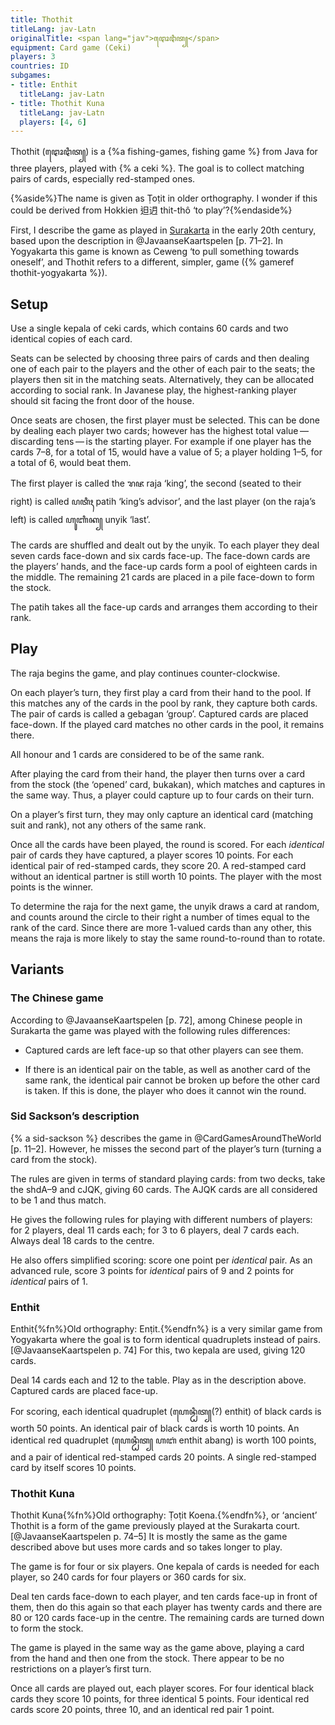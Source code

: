 ```yaml
---
title: Thothit
titleLang: jav-Latn
originalTitle: <span lang="jav">ꦛꦺꦴꦛꦶꦠ꧀</span>
equipment: Card game (Ceki)
players: 3
countries: ID
subgames:
- title: Enthit
  titleLang: jav-Latn
- title: Thothit Kuna
  titleLang: jav-Latn
  players: [4, 6]
---
```


<p class="lead">
<span lang="jav-Latn" class="noun aka">Thothit</span> (<span lang="jav" class="aka">ꦛꦺꦴꦛꦶꦠ꧀</span>) is a {%a fishing-games, fishing game %} from Java for three players,  played with {% a ceki %}. The goal is to collect matching pairs of cards, especially red-stamped ones.
</p>

{%aside%}The name is given as <span lang="jav-Latn" class="noun aka">Ṭoṭit</span> in older orthography. I wonder if this could be derived from Hokkien <span lang="nan">𨑨迌</span> <span lang="nan-Latn">thit-thô</span> ‘to play’?{%endaside%}

First, I describe the game as played in [Surakarta](https://en.wikipedia.org/wiki/Surakarta) in the early 20th century, based upon the description in @JavaanseKaartspelen [p. 71–2]. In Yogyakarta this game is known as <span lang="jav-Latn" class="noun aka">Ceweng</span> ‘to pull something towards oneself’, and <span lang="jav-Latn" class="noun">Thothit</span> refers to a different, simpler, game ({% gameref thothit-yogyakarta %}).

## Setup

Use a single <span lang="jav-Latn">kepala</span> of <span lang="jav-Latn">ceki</span> cards, which contains 60 cards and two identical copies of each card.

Seats can be selected by choosing three pairs of cards and then dealing one of each pair to the players and the other of each pair to the seats; the players then sit in the matching seats. Alternatively, they can be allocated according to social rank. In Javanese play, the highest-ranking player should sit facing the front door of the house.

Once seats are chosen, the first player must be selected. This can be done by dealing each player two cards; however has the highest total value — discarding tens — is the starting player. For example if one player has the cards <Cards>7–8</Cards>, for a total of 15, would have a value of 5; a player holding <Cards>1–5</Cards>, for a total of 6, would beat them.

The first player is called the <span lang="jav">ꦫꦗ</span> <span lang="jav-Latn">raja</span> ‘king’, the second (seated to their right) is called <span lang="jav">ꦥꦠꦶꦃ</span> <span lang="jav-Latn">patih</span> ‘king’s advisor’, and the last player (on the <span lang="jav-Latn">raja</span>’s left) is called <span lang="jav">ꦲꦸꦚꦶꦏ꧀</span> <span lang="jav-Latn">unyik</span> ‘last’.

The cards are shuffled and dealt out by the <span lang="jav-Latn">unyik</span>.  To each player they deal seven cards face-down and six cards face-up. The face-down cards are the players’ hands, and the face-up cards form a pool of eighteen cards in the middle. The remaining 21 cards are placed in a pile face-down to form the stock.

The <span lang="jav-Latn">patih</span> takes all the face-up cards and arranges them according to their rank.

## Play

The <span lang="jav-Latn">raja</span> begins the game, and play continues counter-clockwise.

On each player’s turn, they first play a card from their hand to the pool. If this matches any of the cards in the pool by rank, they capture both cards. The pair of cards is called a <span lang="jav-Latn">gebagan</span> ‘group’. Captured cards are placed face-down. If the played card matches no other cards in the pool, it remains there.

All honour and <Cards>1</Cards> cards are considered to be of the same rank.

After playing the card from their hand, the player then turns over a card from the stock (the ‘opened’ card, <span lang="jav-Latn">bukakan</span>), which matches and captures in the same way. Thus, a player could capture up to four cards on their turn.

On a player’s first turn, they may only capture an identical card (matching suit and rank), not any others of the same rank.

Once all the cards have been played, the round is scored. For each _identical_ pair of cards they have captured, a player scores 10 points. For each identical pair of red-stamped cards, they score 20. A red-stamped card without an identical partner is still worth 10 points. The player with the most points is the winner.

To determine the <span lang="jav-Latn">raja</span> for the next game, the <span lang="jav-Latn">unyik</span> draws a card at random, and counts around the circle to their right a number of times equal to the rank of the card. Since there are more <Cards>1</Cards>-valued cards than any other, this means the <span lang="jav-Latn">raja</span> is more likely to stay the same round-to-round than to rotate.

## Variants

### The Chinese game

According to @JavaanseKaartspelen [p. 72], among Chinese people in Surakarta the game was played with the following rules differences:

* Captured cards are left face-up so that other players can see them.

* If there is an identical pair on the table, as well as another card of the same
rank, the identical pair cannot be broken up before the other card is taken. If
this is done, the player who does it cannot win the round.

### Sid Sackson’s description

{% a sid-sackson %} describes the game in @CardGamesAroundTheWorld [p. 11–2].  However, he misses the second part of the player’s turn (turning a card from the stock).

The rules are given in terms of standard playing cards: from two decks, take the <Cards>shdA–9</Cards> and <Cards>cJQK</Cards>, giving 60 cards. The <Cards>AJQK</Cards> cards are all considered to be <Cards>1</Cards> and thus match.

He gives the following rules for playing with different numbers of players: for 2 players, deal 11 cards each; for 3 to 6 players, deal 7 cards each. Always deal 18 cards to the centre.

He also offers simplified scoring: score one point per _identical_ pair. As an advanced rule, score 3 points for _identical_ pairs of <Cards>9</Cards> and 2 points for _identical_ pairs of <Cards>1</Cards>.

### <span lang="jav-Latn" class="noun aka">Enthit</span>

<span lang="jav-Latn" class="noun">Enthit</span>{%fn%}Old orthography: <span lang="jav-Latn" class="aka">Enṭit</span>.{%endfn%} is a very similar game from Yogyakarta where the goal is to form identical quadruplets instead of pairs.[@JavaanseKaartspelen p. 74] For this, two <span lang="jav-Latn">kepala</span> are used, giving 120 cards.

Deal 14 cards each and 12 to the table. Play as in the description above.  Captured cards are placed face-up.

For scoring, each identical quadruplet (<span lang="jav">ꦲꦺꦤ꧀ꦛꦶꦠ꧀</span>(?) <span lang="jav-Latn">enthit</span>) of black cards is worth 50 points. An identical pair of black cards is worth 10 points. An identical red quadruplet (<span lang="jav">ꦲꦺꦤ꧀ꦛꦶꦠ꧀ ꦲꦧꦁ</span> <span lang="jav-Latn">enthit abang</span>) is worth 100 points, and a pair of identical red-stamped cards 20 points. A single red-stamped card by itself scores 10 points.

### <span lang="jav-Latn" class="noun aka">Thothit Kuna</span>

<span lang="jav-Latn" class="noun">Thothit Kuna</span>{%fn%}Old orthography: <span lang="jav-Latn" class="aka">Ṭoṭit Koena</span>.{%endfn%}, or ‘ancient’ <span lang="jav-Latn" class="noun">Thothit</span> is a form of the game previously played at the Surakarta court.[@JavaanseKaartspelen p. 74–5] It is mostly the same as the game described above but uses more cards and so takes longer to play.

The game is for four or six players. One <span lang="ms">kepala</span> of cards is needed for each player, so 240 cards for four players or 360 cards for six.

Deal ten cards face-down to each player, and ten cards face-up in front of them, then do this again so that each player has twenty cards and there are 80 or 120 cards face-up in the centre. The remaining cards are turned down to form the stock.

The game is played in the same way as the game above, playing a card from the hand and then one from the stock. There appear to be no restrictions on a player’s first turn.

Once all cards are played out, each player scores. For four identical black cards they score 10 points, for three identical 5 points. Four identical red cards score 20 points, three 10, and an identical red pair 1 point.
